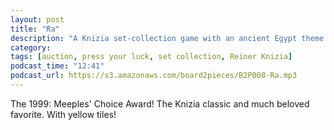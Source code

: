 ```yaml
---
layout: post
title: "Ra"
description: "A Knizia set-collection game with an ancient Egypt theme!"
category: 
tags: [auction, press your luck, set collection, Reiner Knizia]
podcast_time: "12:41"
podcast_url: https://s3.amazonaws.com/board2pieces/B2P008-Ra.mp3
---
```


The 1999: Meeples' Choice Award! The Knizia classic and much beloved favorite. With yellow tiles!
